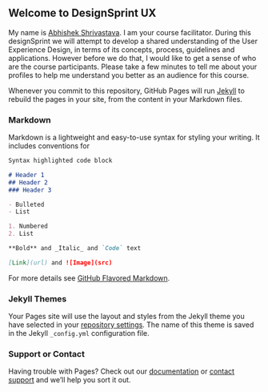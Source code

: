 ## Welcome to DesignSprint UX

My name is [Abhishek Shrivastava](https://www.iitg.ac.in/shri/). I am your course facilitator. During this designSprint we will attempt to develop a shared understanding of the User Experience Design, in terms of its concepts, process, guidelines and applications. 
However before we do that, I would like to get a sense of who are the course participants. Please take a few minutes to tell me about your profiles to help me understand you better as an audience for this course.

Whenever you commit to this repository, GitHub Pages will run [Jekyll](https://jekyllrb.com/) to rebuild the pages in your site, from the content in your Markdown files.

### Markdown

Markdown is a lightweight and easy-to-use syntax for styling your writing. It includes conventions for

```markdown
Syntax highlighted code block

# Header 1
## Header 2
### Header 3

- Bulleted
- List

1. Numbered
2. List

**Bold** and _Italic_ and `Code` text

[Link](url) and ![Image](src)
```

For more details see [GitHub Flavored Markdown](https://guides.github.com/features/mastering-markdown/).

### Jekyll Themes

Your Pages site will use the layout and styles from the Jekyll theme you have selected in your [repository settings](https://github.com/shriitg/designSprintUX/settings). The name of this theme is saved in the Jekyll `_config.yml` configuration file.

### Support or Contact

Having trouble with Pages? Check out our [documentation](https://docs.github.com/categories/github-pages-basics/) or [contact support](https://github.com/contact) and we’ll help you sort it out.

